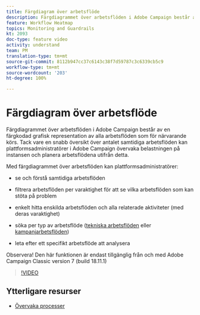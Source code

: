 ```yaml
---
title: Färgdiagram över arbetsflöde
description: Färgdiagrammet över arbetsflöden i Adobe Campaign består av en färgkodad grafisk representation av alla arbetsflöden som för närvarande körs.  Tack vare en snabb översikt över antalet samtidiga arbetsflöden kan plattformsadministratörer i Adobe Campaign övervaka belastningen på instansen och planera arbetsflödena utifrån detta.
feature: Workflow Heatmap
topics: Monitoring and Guardrails
kt: 2093
doc-type: feature video
activity: understand
team: PM
translation-type: tm+mt
source-git-commit: 8112b947cc37c6143c38f7d59787c3c6339cb5c9
workflow-type: tm+mt
source-wordcount: '203'
ht-degree: 100%

---
```



# Färgdiagram över arbetsflöde

Färgdiagrammet över arbetsflöden i Adobe Campaign består av en färgkodad grafisk representation av alla arbetsflöden som för närvarande körs.  Tack vare en snabb översikt över antalet samtidiga arbetsflöden kan plattformsadministratörer i Adobe Campaign övervaka belastningen på instansen och planera arbetsflödena utifrån detta.

Med färgdiagrammet över arbetsflöden kan plattformsadministratörer:

* se och förstå samtidiga arbetsflöden
* filtrera arbetsflöden per varaktighet för att se vilka arbetsflöden som kan stöta på problem
* enkelt hitta enskilda arbetsflöden och alla relaterade aktiviteter (med deras varaktighet)

* söka per typ av arbetsflöde ([tekniska arbetsflöden](https://docs.adobe.com/content/help/sv-SE/campaign-classic/using/automating-with-workflows/general-operation/building-a-workflow.html#technical-workflows) eller [kampanjarbetsflöden](https://docs.adobe.com/content/help/sv-SE/campaign-classic/using/automating-with-workflows/general-operation/building-a-workflow.html#campaign-workflows))

* leta efter ett specifikt arbetsflöde att analysera

Observera! Den här funktionen är endast tillgänglig från och med Adobe Campaign Classic version 7 (build 18.11.1)

>[!VIDEO](https://video.tv.adobe.com/v/25558?quality=12)

## Ytterligare resurser

* [Övervaka processer](https://docs.adobe.com/content/help/sv-SE/campaign-classic/using/monitoring-campaign-classic/production-procedures/monitoring-processes.html#Workflow_monitoring)
